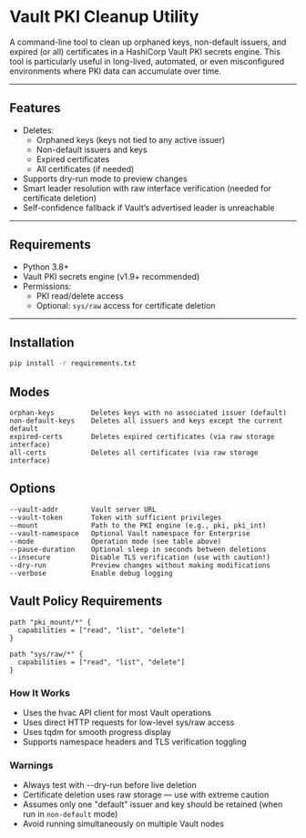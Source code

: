 # Vault PKI Cleanup Utility

A command-line tool to clean up orphaned keys, non-default issuers, and expired (or all) certificates in a HashiCorp Vault PKI secrets engine. This tool is particularly useful in long-lived, automated, or even misconfigured environments where PKI data can accumulate over time.

---

## Features

- Deletes:
  - Orphaned keys (keys not tied to any active issuer)
  - Non-default issuers and keys
  - Expired certificates
  - All certificates (if needed)
- Supports dry-run mode to preview changes
- Smart leader resolution with raw interface verification (needed for certificate deletion)
- Self-confidence fallback if Vault’s advertised leader is unreachable

---

## Requirements

- Python 3.8+
- Vault PKI secrets engine (v1.9+ recommended)
- Permissions:
  - PKI read/delete access
  - Optional: `sys/raw` access for certificate deletion

---

## Installation

```bash
pip install -r requirements.txt
```

## Modes

```
orphan-keys	        Deletes keys with no associated issuer (default)
non-default-keys	Deletes all issuers and keys except the current default
expired-certs	    Deletes expired certificates (via raw storage interface)
all-certs	        Deletes all certificates (via raw storage interface)
```

## Options

```
--vault-addr	    Vault server URL
--vault-token	    Token with sufficient privileges
--mount	            Path to the PKI engine (e.g., pki, pki_int)
--vault-namespace	Optional Vault namespace for Enterprise
--mode	            Operation mode (see table above)
--pause-duration	Optional sleep in seconds between deletions
--insecure	        Disable TLS verification (use with caution!)
--dry-run	        Preview changes without making modifications
--verbose	        Enable debug logging
```

## Vault Policy Requirements

```
path "pki_mount/*" {
  capabilities = ["read", "list", "delete"]
}
```

```
path "sys/raw/*" {
  capabilities = ["read", "list", "delete"]
}
```

### How It Works

- Uses the hvac API client for most Vault operations
- Uses direct HTTP requests for low-level sys/raw access
- Uses tqdm for smooth progress display
- Supports namespace headers and TLS verification toggling

### Warnings

- Always test with --dry-run before live deletion
- Certificate deletion uses raw storage — use with extreme caution
- Assumes only one "default" issuer and key should be retained (when run in `non-default` mode)
- Avoid running simultaneously on multiple Vault nodes